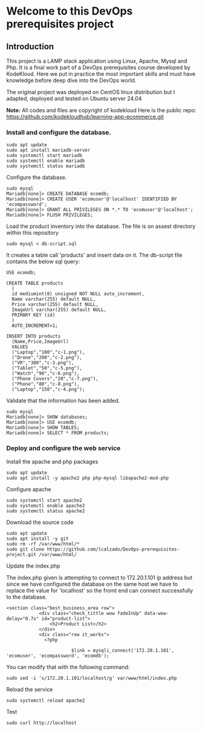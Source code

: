 # Welcome to this DevOps prerequisites project

## Introduction

This project is a LAMP stack application using Linux, Apache, Mysql and Php.
It is a final work part of a DevOps prerequisites course developed by KodeKloud.
Here we put in practice the most important skills and must have knowledge 
before deep dive into the DevOps world.

The original project was deployed on CentOS linux distribution but I adapted, deployed and tested
on Ubuntu server 24.04

**Note:** All codes and files are copyright of kodekloud
Here is the public repo: https://github.com/kodekloudhub/learning-app-ecommerce.git


### Install and configure the database.

```
sudo apt update
sudo apt install mariadb-server
sudo systemctl start mariadb
sudo systemctl enable mariadb
sudo systemctl status mariadb
```


Configure the database.

```
sudo mysql
Mariadb[none]> CREATE DATABASE ecomdb;
Mariadb[none]> CREATE USER 'ecomuser'@'localhost' IDENTIFIED BY 'ecompassword';
Mariadb[none]> GRANT ALL PRIVILEGES ON *.* TO 'ecomuser'@'localhost';
Mariadb[none]> FLUSH PRIVILEGES;
```

Load the product inventory into the database. 
The file is on assest directory within this repository

```
sudo mysql < db-script.sql
```

It creates a table call 'products' and insert data on it.
The db-script file contains the below sql query:

```
USE ecomdb;

CREATE TABLE products 
  (
  id mediumint(8) unsigned NOT NULL auto_increment,
  Name varchar(255) default NULL,
  Price varchar(255) default NULL, 
  ImageUrl varchar(255) default NULL,
  PRIMARY KEY (id)
  ) 
  AUTO_INCREMENT=1;

INSERT INTO products 
  (Name,Price,ImageUrl) 
  VALUES 
  ("Laptop","100","c-1.png"),
  ("Drone","200","c-2.png"),
  ("VR","300","c-3.png"),
  ("Tablet","50","c-5.png"),
  ("Watch","90","c-6.png"),
  ("Phone Covers","20","c-7.png"),
  ("Phone","80","c-8.png"),
  ("Laptop","150","c-4.png");
```

Validate that the information has been added.

```
sudo mysql
Mariadb[none]> SHOW databases;
Mariadb[none]> USE ecomdb;
Mariadb[none]> SHOW TABLES;
Mariadb[none]> SELECT * FROM products;
```

### Deploy and configure the web service

Install the apache and php packages

```
sudo apt update
sudo apt install -y apache2 php php-mysql libapache2-mod-php
```

Configure apache

```
sudo systemctl start apache2
sudo systemctl enable apache2
sudo systemctl status apache2
```

Download the source code

```
sudo apt update
sudo apt install -y git
sudo rm -rf /var/www/html/*
sudo git clone https://github.com/lcalzado/DevOps-prerequisites-project.git /var/www/html/
```


Update the index.php

The index.php given is attempting to connect to 172.20.1.101 ip address
but since we have configured the database on the same host we have to replace
the value for 'localhost' so the fromt end can connect successfully to the database.

```
<section class="best_business_area row">
            <div class="check_tittle wow fadeInUp" data-wow-delay="0.7s" id="product-list">
                <h2>Product List</h2>
            </div>
            <div class="row it_works">
              <?php

                        $link = mysqli_connect('172.20.1.101', 'ecomuser', 'ecompassword', 'ecomdb');
```

You can modify that with the following command:
```
sudo sed -i 's/172.20.1.101/localhost/g' var/www/html/index.php
```

Reload the service

```
sudo systemctl reload apache2
```

Test
```
sudo curl http://localhost
```
